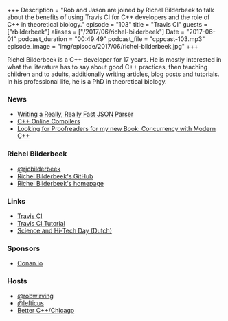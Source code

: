 +++
Description = "Rob and Jason are joined by Richel Bilderbeek to talk about the benefits of using Travis CI for C++ developers and the role of C++ in theoretical biology."
episode = "103"
title = "Travis CI"
guests = ["rbilderbeek"]
aliases = ["/2017/06/richel-bilderbeek"]
Date = "2017-06-01"
podcast_duration = "00:49:49"
podcast_file = "cppcast-103.mp3"
episode_image = "img/episode/2017/06/richel-bilderbeek.jpg"
+++

Richel Bilderbeek is a C++ developer for 17 years. He is mostly interested in what the literature has to say about good C++ practices, then teaching children and to adults, additionally writing articles, blog posts and tutorials. In his professional life, he is a PhD in theoretical biology.

### News ###

 - [Writing a Really, Really Fast JSON Parser](https://chadaustin.me/2017/05/writing-a-really-really-fast-json-parser/)
 - [C++ Online Compilers](https://arne-mertz.de/2017/05/online-compilers/)
 - [Looking for Proofreaders for my new Book: Concurrency with Modern C++](http://www.modernescpp.com/index.php/looking-for-proofreaders-for-my-new-book-concurrency-with-modern-c)

### Richel Bilderbeek ###

 - [@rjcbilderbeek](https://twitter.com/rjcbilderbeek/)
 - [Richel Bilderbeek's GitHub](https://github.com/richelbilderbeek)
 - [Richel Bilderbeek's homepage](http://richelbilderbeek.nl/)

### Links ###

 - [Travis CI](https://travis-ci.org/)
 - [Travis CI Tutorial](https://github.com/richelbilderbeek/travis_cpp_tutorial)
 - [Science and Hi-Tech Day (Dutch)](http://www.djog.nl/djognieuws/11-juni-science-en-hi-techdag-djo/)

### Sponsors ###

- [Conan.io](http://conan.io/)

### Hosts ###

- [@robwirving](https://twitter.com/robwirving)
- [@lefticus](https://twitter.com/lefticus)
- [Better C++/Chicago](https://www.eventbrite.com/e/better-c-chicago-registration-34084060342)
